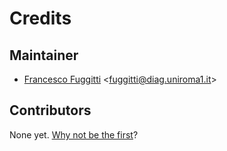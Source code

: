 # Credits

## Maintainer

* [Francesco Fuggitti](https://github.com/francescofuggitti) <[fuggitti@diag.uniroma1.it](mailto:fuggitti@diag.uniroma1.it)>

## Contributors

None yet. [Why not be the first](./contributing.md)? 
